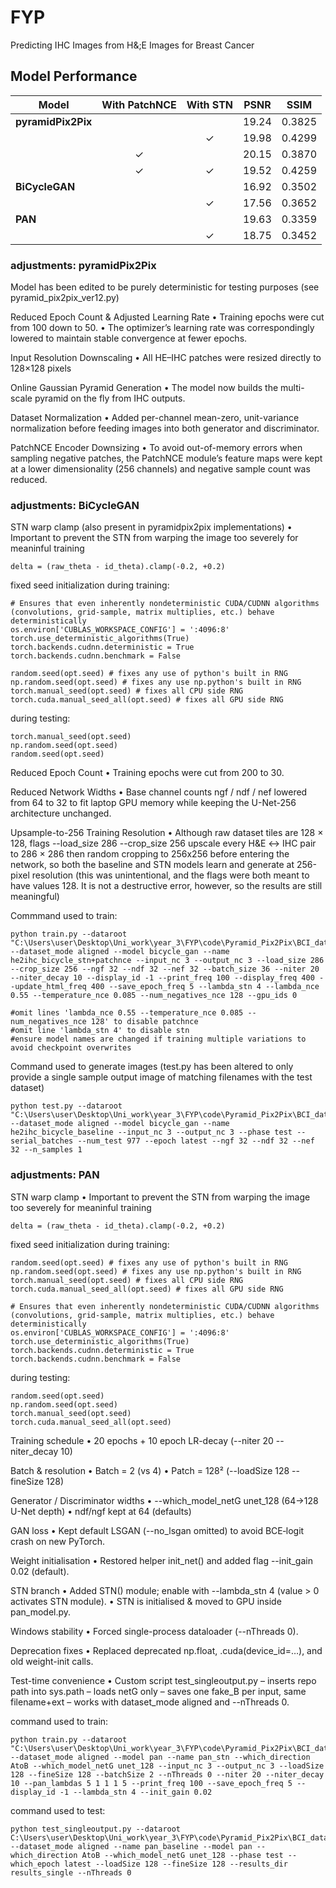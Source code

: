 # FYP
Predicting IHC Images from H&;E Images for Breast Cancer

## Model Performance

| Model               | With PatchNCE | With STN | PSNR   | SSIM    |
|---------------------|:-------------:|:--------:|:------:|:-------:|
| **pyramidPix2Pix**  |               |          |  19.24  | 0.3825 |
|                     |               |    ✓     | 19.98  | 0.4299  |
|                     |      ✓        |          |  20.15 | 0.3870  |
|                     |      ✓        |    ✓     |  19.52 | 0.4259 |
| **BiCycleGAN**      |               |          |  16.92  | 0.3502 |
|                     |               |    ✓     |  17.56 |  0.3652 |
| **PAN**             |               |          |  19.63 |  0.3359  |
|                     |               |    ✓     |  18.75 |  0.3452 |

### adjustments: pyramidPix2Pix

Model has been edited to be purely deterministic for testing purposes (see pyramid_pix2pix_ver12.py)

Reduced Epoch Count & Adjusted Learning Rate
• Training epochs were cut from 100 down to 50.
• The optimizer’s learning rate was correspondingly lowered to maintain stable convergence at fewer epochs. 

Input Resolution Downscaling
• All HE–IHC patches were resized directly to 128×128 pixels

Online Gaussian Pyramid Generation
• The model now builds the multi-scale pyramid on the fly from IHC outputs.

Dataset Normalization
• Added per-channel mean-zero, unit-variance normalization before feeding images into both generator and discriminator.

PatchNCE Encoder Downsizing
• To avoid out-of-memory errors when sampling negative patches, the PatchNCE module’s feature maps were kept at a lower dimensionality (256 channels) and negative sample count was reduced.

### adjustments: BiCycleGAN

STN warp clamp (also present in pyramidpix2pix implementations)
• Important to prevent the STN from warping the image too severely for meaninful training
```
delta = (raw_theta - id_theta).clamp(-0.2, +0.2)
```

fixed seed initialization
during training:
```
# Ensures that even inherently nondeterministic CUDA/CUDNN algorithms (convolutions, grid-sample, matrix multiplies, etc.) behave deterministically
os.environ['CUBLAS_WORKSPACE_CONFIG'] = ':4096:8'
torch.use_deterministic_algorithms(True)
torch.backends.cudnn.deterministic = True
torch.backends.cudnn.benchmark = False

random.seed(opt.seed) # fixes any use of python's built in RNG
np.random.seed(opt.seed) # fixes any use np.python's built in RNG
torch.manual_seed(opt.seed) # fixes all CPU side RNG
torch.cuda.manual_seed_all(opt.seed) # fixes all GPU side RNG
```
during testing:
```
torch.manual_seed(opt.seed)
np.random.seed(opt.seed)
random.seed(opt.seed)
```

Reduced Epoch Count
• Training epochs were cut from 200 to 30.

Reduced Network Widths
• Base channel counts ngf / ndf / nef lowered from 64 to 32 to fit laptop GPU memory while keeping the U-Net-256 architecture unchanged.

Upsample-to-256 Training Resolution
• Although raw dataset tiles are 128 × 128, flags --load_size 286 --crop_size 256 upscale every H&E ↔ IHC pair to 286 × 286 then random cropping to 256x256 before entering the network, so both the baseline and STN models learn and generate at 256-pixel resolution (this was unintentional, and the flags were both meant to have values 128. It is not a destructive error, however, so the results are still meaningful)

Commmand used to train:
```
python train.py --dataroot "C:\Users\user\Desktop\Uni_work\year_3\FYP\code\Pyramid_Pix2Pix\BCI_dataset" --dataset_mode aligned --model bicycle_gan --name he2ihc_bicycle_stn+patchnce --input_nc 3 --output_nc 3 --load_size 286 --crop_size 256 --ngf 32 --ndf 32 --nef 32 --batch_size 36 --niter 20 --niter_decay 10 --display_id -1 --print_freq 100 --display_freq 400 --update_html_freq 400 --save_epoch_freq 5 --lambda_stn 4 --lambda_nce 0.55 --temperature_nce 0.085 --num_negatives_nce 128 --gpu_ids 0

#omit lines 'lambda_nce 0.55 --temperature_nce 0.085 --num_negatives_nce 128' to disable patchnce
#omit line 'lambda_stn 4' to disable stn
#ensure model names are changed if training multiple variations to avoid checkpoint overwrites
```
Command used to generate images (test.py has been altered to only provide a single sample output image of matching filenames with the test dataset)
```
python test.py --dataroot "C:\Users\user\Desktop\Uni_work\year_3\FYP\code\Pyramid_Pix2Pix\BCI_dataset" --dataset_mode aligned --model bicycle_gan --name he2ihc_bicycle_baseline --input_nc 3 --output_nc 3 --phase test --serial_batches --num_test 977 --epoch latest --ngf 32 --ndf 32 --nef 32 --n_samples 1
```

### adjustments: PAN

STN warp clamp
• Important to prevent the STN from warping the image too severely for meaninful training
```
delta = (raw_theta - id_theta).clamp(-0.2, +0.2)
```

fixed seed initialization
during training:
```
random.seed(opt.seed) # fixes any use of python's built in RNG
np.random.seed(opt.seed) # fixes any use np.python's built in RNG
torch.manual_seed(opt.seed) # fixes all CPU side RNG
torch.cuda.manual_seed_all(opt.seed) # fixes all GPU side RNG

# Ensures that even inherently nondeterministic CUDA/CUDNN algorithms (convolutions, grid-sample, matrix multiplies, etc.) behave deterministically
os.environ['CUBLAS_WORKSPACE_CONFIG'] = ':4096:8'
torch.use_deterministic_algorithms(True)
torch.backends.cudnn.deterministic = True
torch.backends.cudnn.benchmark = False
```
during testing:
```
random.seed(opt.seed)
np.random.seed(opt.seed)
torch.manual_seed(opt.seed)
torch.cuda.manual_seed_all(opt.seed)
```

Training schedule
• 20 epochs + 10 epoch LR-decay (--niter 20 --niter_decay 10)

Batch & resolution
• Batch = 2 (vs 4) • Patch = 128² (--loadSize 128 --fineSize 128)

Generator / Discriminator widths
• --which_model_netG unet_128 (64→128 U-Net depth) 
• ndf/ngf kept at 64 (defaults)

GAN loss
• Kept default LSGAN (--no_lsgan omitted) to avoid BCE‐logit crash on new PyTorch.

Weight initialisation
• Restored helper init_net() and added flag --init_gain 0.02 (default).

STN branch 
• Added STN() module; enable with --lambda_stn 4 (value > 0 activates STN module). 
• STN is initialised & moved to GPU inside pan_model.py.

Windows stability
• Forced single-process dataloader (--nThreads 0).

Deprecation fixes
• Replaced deprecated np.float, .cuda(device_id=…), and old weight-init calls.

Test-time convenience
• Custom script test_singleoutput.py
– inserts repo path into sys.path
– loads netG only
– saves one fake_B per input, same filename+ext
– works with dataset_mode aligned and --nThreads 0.

command used to train:
```
python train.py --dataroot "C:\Users\user\Desktop\Uni_work\year_3\FYP\code\Pyramid_Pix2Pix\BCI_dataset\PANdataset" --dataset_mode aligned --model pan --name pan_stn --which_direction AtoB --which_model_netG unet_128 --input_nc 3 --output_nc 3 --loadSize 128 --fineSize 128 --batchSize 2 --nThreads 0 --niter 20 --niter_decay 10 --pan_lambdas 5 1 1 1 5 --print_freq 100 --save_epoch_freq 5 --display_id -1 --lambda_stn 4 --init_gain 0.02
```

command used to test:
```
python test_singleoutput.py --dataroot C:\Users\user\Desktop\Uni_work\year_3\FYP\code\Pyramid_Pix2Pix\BCI_dataset\PANdataset --dataset_mode aligned --name pan_baseline --model pan --which_direction AtoB --which_model_netG unet_128 --phase test --which_epoch latest --loadSize 128 --fineSize 128 --results_dir results_single --nThreads 0
```



